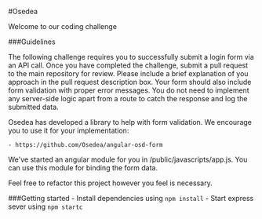 #Osedea

Welcome to our coding challenge

###Guidelines

The following challenge requires you to successfully submit a login form via an API call. Once you have completed the challenge, submit a pull request to the main repository for review. Please include a brief explanation of you approach in the pull request description box. Your form should also include form validation with proper error messages. You do not need to implement any server-side logic apart from a route to catch the response and log the submitted data.

Osedea has developed a library to help with form validation. We encourage you to use it for your implementation:

    - https://github.com/Osedea/angular-osd-form

We've started an angular module for you in /public/javascripts/app.js. You can use this module for binding the form data.

Feel free to refactor this project however you feel is necessary.

###Getting started
    - Install dependencies using `npm install`
    - Start express sever using `npm startc`
